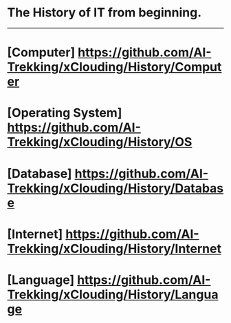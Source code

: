# The History of IT from beginning.
-------------------------------------
# [Computer] https://github.com/AI-Trekking/xClouding/History/Computer
# [Operating System] https://github.com/AI-Trekking/xClouding/History/OS
# [Database] https://github.com/AI-Trekking/xClouding/History/Database
# [Internet] https://github.com/AI-Trekking/xClouding/History/Internet
# [Language] https://github.com/AI-Trekking/xClouding/History/Language
